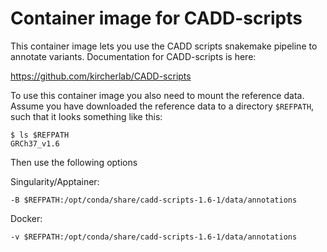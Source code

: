 # Container image for CADD-scripts

This container image lets you use the CADD scripts snakemake pipeline to annotate variants.
Documentation for CADD-scripts is here:

https://github.com/kircherlab/CADD-scripts


To use this container image you also need to mount the reference data. Assume you have
downloaded the reference data to a directory `$REFPATH`, such that it looks something
like this:

    $ ls $REFPATH
    GRCh37_v1.6

Then use the following options

Singularity/Apptainer:

    -B $REFPATH:/opt/conda/share/cadd-scripts-1.6-1/data/annotations

Docker:

    -v $REFPATH:/opt/conda/share/cadd-scripts-1.6-1/data/annotations


